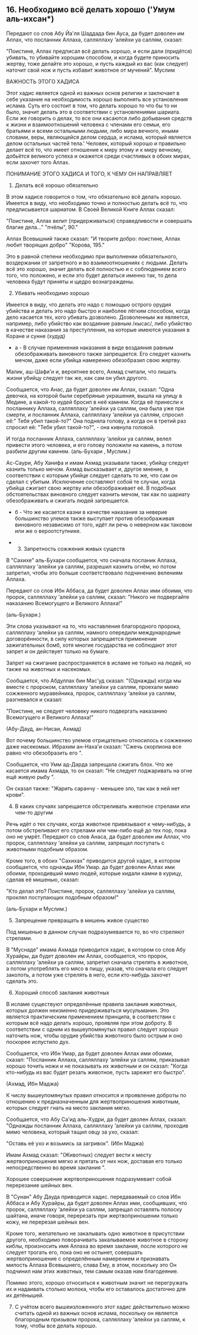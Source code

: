 ## 16. Необходимо всё делать хорошо ('Умум аль-ихсан*)

Передают со слов Абу Йа'ля Шаддада бин Ауса, да будет доволен им Аллах, что посланник Аллаха, салляллаху ‘алейхи уа саллям, сказал:

"Поистине, Аллах предписал всё делать хорошо, и если дали (придётся) убивать, то убивайте хорошим способом, и когда будете приносить жертву, тоже делайте это хорошо, и пусть каждый из вас (как следует) наточит свой нож и пусть избавит животное от мучений". Муслим



ВАЖНОСТЬ ЭТОГО ХАДИСА


Этот хадис является одной из важных основ религии и заключает в себе указание на необходимость хорошо выполнять все установления ислама. Суть его состоит в том, что делать хорошо то что бы то ни было, значит делать это в соответствии с установлениями шариата. Если же говорить о делах, то все они касаются либо добывания средств к жизни и взаимоотношений человека с членами его семьи, его братьями и всеми остальными людьми, либо мира вечного, иными словами, веры, являющейся делом сердца, и ислама, который является делом остальных частей тела.' Человек, который хорошо и правильно делает всё то, что имеет отношение к миру этому и к миру вечному, добьётся великого успеха и окажется среди счастливых в обоих мирах, если захочет того Аллах.



ПОНИМАНИЕ ЭТОГО ХАДИСА И ТОГО, К ЧЕМУ ОН НАПРАВЛЯЕТ

1. Делать всё хорошо обязательно

В этом хадисе говорится о том, что обязательно всё делать хорошо. Имеется в виду, что необходимо точно и полностью делать всё то, что предписывается шариатом. В Своей Великой Книге Аллах скaзал:

"Поистине, Аллах велит (придерживаться) справедливости и совершать благие дела..." "пчёлы", 90."

Аллах Всевышний также сказал: "И творите добро: поистине, Аллах любит творящих добро" "Корова, 195."

Это в равной степени необходимо при выполнении обязательного, воздержании от запретного и во взаимоотношениях с людьми. Делать всё это хорошо, значит делать всё полностью и с соблюдением всего того, что положено, и если это будет делаться именно так, то дела человека будут приняты и щедро вознаграждены.


2. Убивать необходимо хорошо

Имеется в виду, что делать это надо с помощью острого орудия убийства и делать это надо быстро и наиболее лёгким способом, когда дело касается тех, кого убивать дозволено. Дозволенным же является, например, либо убийство как воздаяние равным /кысас/, либо убийство в качестве наказания за преступления, на которые имеются указания в Коране и сунне (худуд)

- а - В случае применения наказания в виде воздаяния равным обезображивать виновного также запрещается. Его следует казнить мечом, даже если убийца намеренно обезобразил свою жертву.

Малик, аш-Шафи'и и, вероятнее всего, Ахмад считали, что лишать жизни убийцу следует так же, как сам он убил другого.

Сообщается, что Анас, да будет доволен им Аллах, сказал: "Одна девочка, на которой были серебряные украшения, вышла на улицу в Медине, а какой-то иудей бросил в неё камнем. Когда её принесли к посланнику Аллаха, салляллаху ‘алейхи уа саллям, она была уже при смерти, и посланник Аллаха, салляллаху ‘алейхи уа саллям, спросил её:" Тебя убил такой-то?" Она подняла голову, а когда он в третий раз спросил её: "Тебя убил такой-то?", - она кивнула головой.

И тогда посланник Аллаха, салляллаху ‘алейхи уа саллям, велел привести этого человека, и его голову положили на камень, а потом разбили другим камнем. (аль-Бухари , Муслим.)

Ас-Саури, Абу Ханифа и имам Ахмад указывали также, убийцу следует казнить только мечом. Ахмад высказывает и, другое мнение, в соответствии с которым убийце следует сделать то же, что сам он сделал с убитым. Исключение составляют собой те случаи, когда убийца сжигает свою жертву или обезображивает её. В подобных обстоятельствах виновного следует казнить мечом, так как по шариату обезображивать и сжигать людей запрещается.

- б - Что же касается казни в качестве наказания за неверие большинство улемов также выступает против обезображивая виновного независимо от того, идёт ли речь о неверном как таковом или же о вероотступнике.


- 3. Запретность сожжения живых существ

В "Сахихе" аль-Бухари сообщается, что сначала посланик Аллаха, салляллаху ‘алейхи уа саллям, разрешил казнить огнём, но потом запретил, чтобы это больше соответствовало подчинению велениям Аллаха.

Передают со слов Ибн Аббаса, да будет доволен Аллах ими обоими, что пророк, салляллаху ‘алейхи уа саллям, сказал: "Никого не подвергайте наказанию Всемогущего и Великого Аллаха!"

(aль-Бухари.)

Эти слова указывают на то, что наставления благородного пророка, салляллаху ‘алейхи уа саллям, намного опередили международные договорённости, в силу которых запрещается применение зажигательных бомб, хотя многие государства не соблюдают этот запрет и он действует только на бумаге.

Запрет на сжигание распространяется в исламе не только на людей, но также на животных и насекомых.

Сообщается, что Абдуллах бин Мас'уд сказал: "(Однажды) когда мы вместе с пророком, салляллаху ‘алейхи уа саллям, проехали мимо сожженного муравейника, пророк, салляллаху ‘алейхи уа саллям, разгневался и сказал:

"Поистине, не следует человеку никого подвергать наказанию Всемогущего и Великого Аллаха!"

(Абу-Дауд, ан-Нисаи, Ахмад)

Вот почему большинство улемов отрицательно относилось к сожжению даже насекомых. Ибрахим ан-Наха'и сказал: "Сжечь скорпиона все равно что обезобразить его ".

Сообщается, что Умм ад-Дарда запрещала сжигать блох. Что же касается имама Ахмада, то он сказал: "Не следует поджаривать на огне ещё живую рыбу ".

Он сказал также: "Жарить саранчу - меньшее зло, так как в ней нет крови".


4. В каких случаях запрещается обстреливать животное стрелами или чем-то другим

Речь идёт о тех случаях, когда животное привязывают к чему-нибудь, а потом обстреливают его стрелами или чем-либо ещё до тех пор, пока оно не умрёт. Передают со слов Анаса, да будет доволен им Аллах, что пророк, салляллаху ‘алейхи уа саллям, запрещал поступать с животными подобным образом.

Кроме того, в обоих "Сахихах" приводится другой хадис, в котором сообщается, что однажды Ибн Умар. да будет доволен Аллах ими обоими, проходивший мимо людей, которые кидали камни в курицу, сделав её мишенью, сказал:

"Кто делал это? Поистине, пророк, салляллаху ‘алейхи уа саллям, проклял поступающих подобным образом!"

(аль-Бухари и Муслим.)


5. Запрещение превращать в мишень живое существо

Под мишенью в данном случае подразумевается то, во чтo стреляют стрелами.

В "Муснаде" имама Ахмада приводится хадис, в котором со слов Абу Хурайры, да будет доволен им Аллах, сообщается, что пророк, салляллаху ‘алейхи уа саллям, запретил сначала стрелять в животное, а потом употреблять его мясо в пищу, указав, чтo сначала его следует заколоть, а потом уже стрелять в него, если кто-нибудь захочет сделать это.


6. Хороший способ заклания животных

В исламе существуют определённые правила заклания животных, которых должен неизменно придерживаться мусульманин. Это является практическим применением принципа, в соответствии с которым всё надо делать хорошо, проявляя при этом доброту. В соответствии с одним из вышеупомянутых правил следует хорошо наточить нож, чтобы орудие убийства животного было острым и оно поскорее испустило дух.

Сообщается, что Ибн Умар, да будет доволен Аллах ими обоими, сказал: "Посланник Аллаха, салляллаху ‘алейхи уа саллям, приказывал хорошо точить ножи и не пoказывать их животным и он сказал: "Когда кто-нибудь из вас будет резать животное, пусть зарежет его быстро".

(Ахмад, Ибн Маджа)

К числу вышеупомянутых правил относится и проявление доброты по отношению к предназначенным для жертвопринoшения животным, которых следует гнать на место заклания мягко.

Сообщается, что Абу Са'ид аль-Худри, да будет дволен Аллах, сказал: "Однажды посланник Аллаха, салляллаху ‘алейхи уа саллям, проходив мимо человека, который тащил овцу за ухо, сказал:

"Оставь её ухо и возьмись за загривок". (Ибн Маджа)

Имам Ахмад сказал: "(Животных) следует вести к месту жертвоприношения мягко и прятать от них нож, доставая его только непосредственно во время заклания ".

Хорошее совершение жертвоприношения подразумевает собой перерезание шейных вен.

В "Сунан" Абу Дауда приводится хадис. передаваемый со слов Ибн Аббаса и Абу Хурайры, да будет доволен Аллах ими, сообщивших, что пророк, салляллаху ‘алейхи уа саллям, запрещал оставлять полоску шайтана, иначе говоря, перерезать при жертвоприношении только кожу, не перерезая шейных вен.

Кроме того, желательно не закалывать одно животное в присутствии другого, необходимо поворачивать закалываемое животное в сторону киблы, произносить имя Аллаха во время заклания, после которого не следует трогать его, пока оно не остынет, совершать жертвоприношение с определённым намерением и признавать милость Аллаха Всевышнего, слава Ему, в этом, поскольку это Он подчинил нам этих животных, тем самым оказав нам благодеяние.

Помимо этого, хорошо относиться к животным значит не перегружать их и надаивать столько молока, чтобы его оставалось достаточно для их детёнышей.


7. С учётом всего вышеизложенного этот хадис действительно можно считать одной из важных основ ислама, поскольку он является благородным призывом пророка, салляллаху ‘алейхи уа саллям, к тому, чтобы все делать хорошо. 